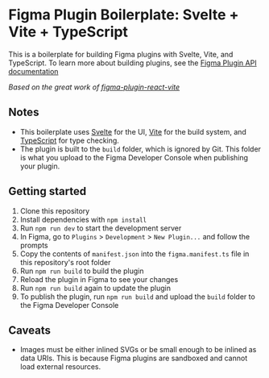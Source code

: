 # Figma Plugin Boilerplate: Svelte + Vite + TypeScript

This is a boilerplate for building Figma plugins with Svelte, Vite, and TypeScript. To learn more about building plugins, see the [Figma Plugin API documentation](https://www.figma.com/plugin-docs/intro/)

*Based on the great work of [figma-plugin-react-vite](https://github.com/CoconutGoodie/figma-plugin-react-vite)*

## Notes

- This boilerplate uses [Svelte](https://svelte.dev/) for the UI, [Vite](https://vitejs.dev/) for the build system, and [TypeScript](https://www.typescriptlang.org/) for type checking.
- The plugin is built to the `build` folder, which is ignored by Git. This folder is what you upload to the Figma Developer Console when publishing your plugin.

## Getting started

1. Clone this repository
2. Install dependencies with `npm install`
3. Run `npm run dev` to start the development server
4. In Figma, go to `Plugins` > `Development` > `New Plugin...` and follow the prompts
5. Copy the contents of `manifest.json` into the `figma.manifest.ts` file in this repository's root folder
6. Run `npm run build` to build the plugin
7. Reload the plugin in Figma to see your changes
8. Run `npm run build` again to update the plugin
9. To publish the plugin, run `npm run build` and upload the `build` folder to the Figma Developer Console

## Caveats

- Images must be either inlined SVGs or be small enough to be inlined as data URIs. This is because Figma plugins are sandboxed and cannot load external resources.

